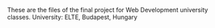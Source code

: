 These are the files of the final project for Web Development university classes.
University: ELTE, Budapest, Hungary
